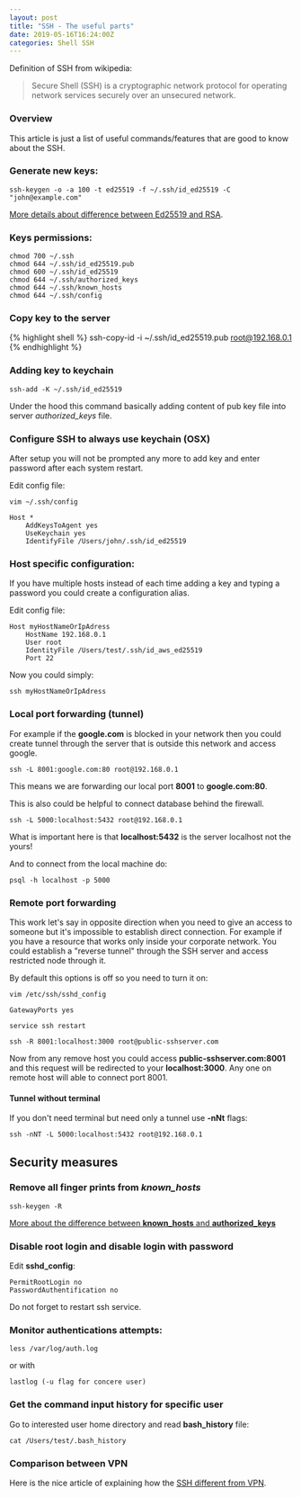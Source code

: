 ```yaml
---
layout: post
title: "SSH - The useful parts"
date: 2019-05-16T16:24:00Z
categories: Shell SSH
---
```


Definition of SSH from wikipedia:
> Secure Shell (SSH) is a cryptographic network protocol for operating network services securely over an unsecured network.

### Overview
This article is just a list of useful commands/features that are good to know about the SSH.

### Generate new keys:
```
ssh-keygen -o -a 100 -t ed25519 -f ~/.ssh/id_ed25519 -C "john@example.com"
```

[More details about difference between Ed25519 and RSA](https://medium.com/risan/upgrade-your-ssh-key-to-ed25519-c6e8d60d3c54).

### Keys permissions:
```
chmod 700 ~/.ssh
chmod 644 ~/.ssh/id_ed25519.pub
chmod 600 ~/.ssh/id_ed25519
chmod 644 ~/.ssh/authorized_keys
chmod 644 ~/.ssh/known_hosts
chmod 644 ~/.ssh/config
```

### Copy key to the server 
{% highlight shell %}
ssh-copy-id -i ~/.ssh/id_ed25519.pub root@192.168.0.1
{% endhighlight %}

### Adding key to keychain
```
ssh-add -K ~/.ssh/id_ed25519
```

Under the hood this command basically adding content of pub key file into server *authorized_keys* file.

### Configure SSH to always use keychain (OSX)
After setup you will not be prompted any more to add key and enter password after each system restart.

Edit config file:

```
vim ~/.ssh/config
```


```
Host *
    AddKeysToAgent yes
    UseKeychain yes
    IdentifyFile /Users/john/.ssh/id_ed25519
```

### Host specific configuration:
If you have multiple hosts instead of each time adding a key and typing a password you could create a configuration alias.

Edit config file:

```
Host myHostNameOrIpAdress
    HostName 192.168.0.1
    User root
    IdentityFile /Users/test/.ssh/id_aws_ed25519
    Port 22
```
Now you could simply:

```
ssh myHostNameOrIpAdress
```

### Local port forwarding  (tunnel)

For example if the **google.com** is blocked in your network then you could create tunnel through the server that is outside this network and access google.

```
ssh -L 8001:google.com:80 root@192.168.0.1
```
This means we are forwarding our local port **8001** to **google.com:80**.

This is also could be helpful to connect database behind the firewall. 

```
ssh -L 5000:localhost:5432 root@192.168.0.1
```

What is important  here is that **localhost:5432** is the server localhost not the yours!

And to connect from the local machine do:

```
psql -h localhost -p 5000
```

### Remote port forwarding

This work let's say in opposite direction when you need to give an access to someone but it's impossible to establish direct connection.
For example if you have a resource that works only inside your corporate network.
You could establish a "reverse tunnel" through the SSH server and access restricted node through it. 

By default this options is off so you need to turn it on:

```
vim /etc/ssh/sshd_config
```
```
GatewayPorts yes
```
```
service ssh restart
```
```
ssh -R 8001:localhost:3000 root@public-sshserver.com
```

Now from any remove host you could access **public-sshserver.com:8001** and this request will be redirected to your **localhost:3000**.
Any one on remote host will able to connect port 8001.

#### Tunnel without terminal
If you don't need terminal but need only a tunnel use **-nNt** flags:

```
ssh -nNT -L 5000:localhost:5432 root@192.168.0.1
```

## Security measures
### Remove all finger prints from ***known_hosts***

```
ssh-keygen -R
```

[More about the difference between **known_hosts** and **authorized_keys**](https://security.stackexchange.com/questions/20706/what-is-the-difference-between-authorized-keys-and-known-hosts-file-for-ssh)

### Disable root login and disable login with password
Edit **sshd_config**:

```
PermitRootLogin no
PasswordAuthentification no
```

Do not forget to restart ssh service. 

### Monitor authentications attempts:

```
less /var/log/auth.log
```

or with

```
lastlog (-u flag for concere user)
```

### Get the command input history for specific user
Go to interested user home directory and read **bash_history** file:

```
cat /Users/test/.bash_history
```

### Comparison between VPN

Here is the nice article of explaining how the [SSH different from VPN](https://www.howtogeek.com/118145/vpn-vs.-ssh-tunnel-which-is-more-secure/).